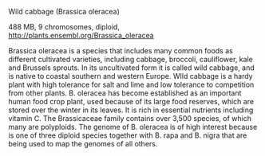 Wild cabbage (Brassica oleracea) 

488 MB, 9 chromosomes, diploid, http://plants.ensembl.org/Brassica_oleracea

Brassica oleracea is a species that includes many common foods as different cultivated varieties, including cabbage, broccoli, cauliflower, kale and Brussels sprouts. In its uncultivated form it is called wild cabbage, and is native to coastal southern and western Europe. WIld cabbage is a hardy plant with high tolerance for salt and lime and low tolerance to competition from other plants. B. oleracea has become established as an important human food crop plant, used because of its large food reserves, which are stored over the winter in its leaves. It is rich in essential nutrients including vitamin C. The Brassicaceae family contains over 3,500 species, of which many are polyploids. The genome of B. oleracea is of high interest because is one of three diploid species together with B. rapa and B. nigra that are being used to map the genomes of all others.






